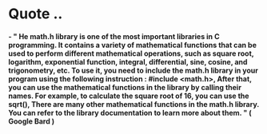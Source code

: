 # Quote ..

#### - " He math.h library is one of the most important libraries in C programming. It contains a variety of mathematical functions that can be used to perform different mathematical operations, such as square root, logarithm, exponential function, integral, differential, sine, cosine, and trigonometry, etc. To use it, you need to include the math.h library in your program using the following instruction : #include <math.h>, After that, you can use the mathematical functions in the library by calling their names. For example, to calculate the square root of 16, you can use the sqrt(), There are many other mathematical functions in the math.h library. You can refer to the library documentation to learn more about them. " ( Google Bard )